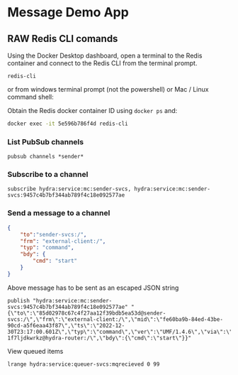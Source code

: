 # Message Demo App



## RAW Redis CLI comands
Using the Docker Desktop dashboard, open a terminal to the Redis container and connect to the Redis CLI from the terminal prompt.

```shell
redis-cli
```

or from windows terminal prompt (not the powershell) or Mac / Linux command shell:

Obtain the Redis docker container ID using `docker ps` and:

```sh
docker exec -it 5e596b786f4d redis-cli
```

### List PubSub channels
```
pubsub channels *sender*
```

### Subscribe to a channel
```
subscribe hydra:service:mc:sender-svcs, hydra:service:mc:sender-svcs:9457c4b7bf344ab789f4c18e092577ae
```

### Send a message to a channel
```json
{
    "to":"sender-svcs:/",
    "frm": "external-client:/",
    "typ": "command",
    "bdy": {
        "cmd": "start"
    }
}
```

Above message has to be sent as an escaped JSON string

```
publish "hydra:service:mc:sender-svcs:9457c4b7bf344ab789f4c18e092577ae" "{\"to\":\"85d02978c67c4f27aa12f39bdb5ea53d@sender-svcs:/\",\"frm\":\"external-client:/\",\"mid\":\"fe60ba9b-84ed-43be-90cd-a5f6eaa43f87\",\"ts\":\"2022-12-30T23:17:00.601Z\",\"typ\":\"command\",\"ver\":\"UMF/1.4.6\",\"via\":\"37528e822e70454cae2a2aa33643d791-1f7ljdkwrkz@hydra-router:/\",\"bdy\":{\"cmd\":\"start\"}}"
```

View queued items


```
lrange hydra:service:queuer-svcs:mqrecieved 0 99
```

